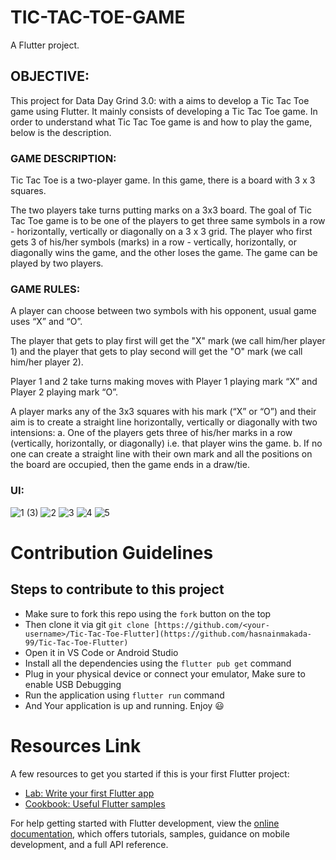 # TIC-TAC-TOE-GAME

A Flutter project.

## OBJECTIVE:
This project for Data Day Grind 3.0:  with a aims to develop a Tic Tac Toe game using Flutter. It mainly consists of developing a Tic Tac Toe game.
In order to understand what Tic Tac Toe game is and how to play the game, below is the description.

### GAME DESCRIPTION:
Tic Tac Toe is a two-player game. In this game, there is a board with 3 x 3 squares.

The two players take turns putting marks on a 3x3 board. The goal of Tic Tac Toe game is to be one of the players to get three same symbols in a row - horizontally, vertically or diagonally on a 3 x 3 grid. The player who first gets 3 of his/her symbols (marks) in a row - vertically, horizontally, or diagonally wins the game, and the other loses the game. The game can be played by two players. 

### GAME RULES:
A player can choose between two symbols with his opponent, usual game uses “X” and “O”.

The player that gets to play first will get the "X" mark (we call him/her player 1) and the player that gets to play second will get the "O" mark (we call him/her player 2).

Player 1 and 2 take turns making moves with Player 1 playing mark “X” and Player 2 playing mark “O”.

A player marks any of the 3x3 squares with his mark (“X” or “O”) and their aim is to create a straight line horizontally, vertically or diagonally with two intensions:
a. One of the players gets three of his/her marks in a row (vertically, horizontally, or diagonally) i.e. that player wins the game.
b. If no one can create a straight line with their own mark and all the positions on the board are occupied, then the game ends in a draw/tie.

### UI:

![1 (3)](https://user-images.githubusercontent.com/65271275/180607342-a39a1de2-ee9e-40b9-9692-ef3132590250.jpg)
![2](https://user-images.githubusercontent.com/65271275/180607378-e29b9e4a-1fb5-4312-9ec9-53a304ab2ebb.jpg)
![3](https://user-images.githubusercontent.com/65271275/180607382-a5573e48-58cf-4bce-832f-281e7cc12cc4.jpg)
![4](https://user-images.githubusercontent.com/65271275/180607384-1a4466fe-d45a-424d-a621-dd6155757940.jpg)
![5](https://user-images.githubusercontent.com/65271275/180607386-77a9f32c-60b8-4198-9233-5fc93d470fd6.jpg)


# Contribution Guidelines

## Steps to contribute to this project

- Make sure to fork this repo using the `fork` button on the top
- Then clone it via git `git clone [https://github.com/<your-username>/Tic-Tac-Toe-Flutter](https://github.com/hasnainmakada-99/Tic-Tac-Toe-Flutter)`
- Open it in VS Code or Android Studio
- Install all the dependencies using the `flutter pub get` command
- Plug in your physical device or connect your emulator, Make sure to enable USB Debugging
- Run the application using `flutter run` command
- And Your application is up and running. Enjoy 😃

# Resources Link 
A few resources to get you started if this is your first Flutter project:

- [Lab: Write your first Flutter app](https://docs.flutter.dev/get-started/codelab)
- [Cookbook: Useful Flutter samples](https://docs.flutter.dev/cookbook)

For help getting started with Flutter development, view the
[online documentation](https://docs.flutter.dev/), which offers tutorials,
samples, guidance on mobile development, and a full API reference.

